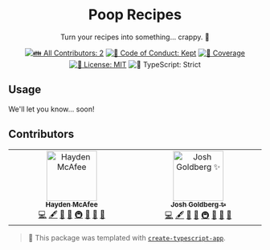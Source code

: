 <h1 align="center">Poop Recipes</h1>

<p align="center">Turn your recipes into something... crappy. 💩</p>

<p align="center">
	<!-- prettier-ignore-start -->
	<!-- ALL-CONTRIBUTORS-BADGE:START - Do not remove or modify this section -->
	<a href="#contributors" target="_blank"><img alt="👪 All Contributors: 2" src="https://img.shields.io/badge/%F0%9F%91%AA_all_contributors-2-21bb42.svg" /></a>
<!-- ALL-CONTRIBUTORS-BADGE:END -->
	<!-- prettier-ignore-end -->
	<a href="https://github.com/JoshuaKGoldberg/poop-recipes/blob/main/.github/CODE_OF_CONDUCT.md" target="_blank"><img alt="🤝 Code of Conduct: Kept" src="https://img.shields.io/badge/%F0%9F%A4%9D_code_of_conduct-kept-21bb42" /></a>
	<a href="https://codecov.io/gh/JoshuaKGoldberg/poop-recipes" target="_blank"><img alt="🧪 Coverage" src="https://img.shields.io/codecov/c/github/JoshuaKGoldberg/poop-recipes?label=%F0%9F%A7%AA%20coverage" /></a>
	<a href="https://github.com/JoshuaKGoldberg/poop-recipes/blob/main/LICENSE.md" target="_blank"><img alt="📝 License: MIT" src="https://img.shields.io/badge/%F0%9F%93%9D_license-MIT-21bb42.svg"></a>
	<img alt="💪 TypeScript: Strict" src="https://img.shields.io/badge/%F0%9F%92%AA_typescript-strict-21bb42.svg" />
</p>

## Usage

We'll let you know... soon!

## Contributors

<!-- spellchecker: disable -->
<!-- ALL-CONTRIBUTORS-LIST:START - Do not remove or modify this section -->
<!-- prettier-ignore-start -->
<!-- markdownlint-disable -->
<table>
  <tbody>
    <tr>
      <td align="center" valign="top" width="14.28%"><a href="https://hayden.fyi/"><img src="https://avatars.githubusercontent.com/u/5422053?v=4?s=100" width="100px;" alt="Hayden McAfee"/><br /><sub><b>Hayden McAfee</b></sub></a><br /><a href="https://github.com/JoshuaKGoldberg/poop-recipes/commits?author=haydenmc" title="Code">💻</a> <a href="#content-haydenmc" title="Content">🖋</a> <a href="https://github.com/JoshuaKGoldberg/poop-recipes/commits?author=haydenmc" title="Documentation">📖</a> <a href="#ideas-haydenmc" title="Ideas, Planning, & Feedback">🤔</a> <a href="#infra-haydenmc" title="Infrastructure (Hosting, Build-Tools, etc)">🚇</a> <a href="#maintenance-haydenmc" title="Maintenance">🚧</a> <a href="#projectManagement-haydenmc" title="Project Management">📆</a> <a href="#tool-haydenmc" title="Tools">🔧</a></td>
      <td align="center" valign="top" width="14.28%"><a href="http://www.joshuakgoldberg.com/"><img src="https://avatars.githubusercontent.com/u/3335181?v=4?s=100" width="100px;" alt="Josh Goldberg ✨"/><br /><sub><b>Josh Goldberg ✨</b></sub></a><br /><a href="https://github.com/JoshuaKGoldberg/poop-recipes/commits?author=JoshuaKGoldberg" title="Code">💻</a> <a href="#content-JoshuaKGoldberg" title="Content">🖋</a> <a href="https://github.com/JoshuaKGoldberg/poop-recipes/commits?author=JoshuaKGoldberg" title="Documentation">📖</a> <a href="#ideas-JoshuaKGoldberg" title="Ideas, Planning, & Feedback">🤔</a> <a href="#infra-JoshuaKGoldberg" title="Infrastructure (Hosting, Build-Tools, etc)">🚇</a> <a href="#maintenance-JoshuaKGoldberg" title="Maintenance">🚧</a> <a href="#projectManagement-JoshuaKGoldberg" title="Project Management">📆</a> <a href="#tool-JoshuaKGoldberg" title="Tools">🔧</a></td>
    </tr>
  </tbody>
</table>

<!-- markdownlint-restore -->
<!-- prettier-ignore-end -->

<!-- ALL-CONTRIBUTORS-LIST:END -->
<!-- spellchecker: enable -->

<!-- You can remove this notice if you don't want it 🙂 no worries! -->

> 💙 This package was templated with [`create-typescript-app`](https://github.com/JoshuaKGoldberg/create-typescript-app).
